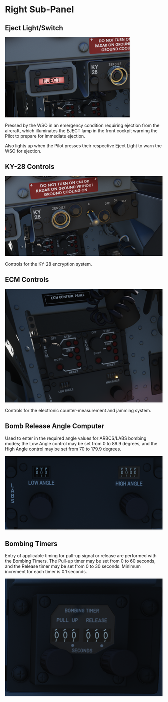 # Right Sub-Panel

## Eject Light/Switch

![wso_eject_light](../../img/wso_eject_light.png)

Pressed by the WSO in an emergency condition requiring ejection from the
aircraft, which illuminates the EJECT lamp in the front cockpit warning the
Pilot to prepare for immediate ejection.

Also lights up when the Pilot presses their respective Eject Light to warn the
WSO for ejection.

## KY-28 Controls

![wso_ky_28](../../img/wso_ky_28.png)

Controls for the KY-28 encryption system.

## ECM Controls

![ecm](../../img/ecm.png)

Controls for the electronic counter-measurement and jamming system.

## Bomb Release Angle Computer

Used to enter in the required angle values for ARBCS/LABS bombing modes; the Low
Angle control may be set from 0 to 89.9 degrees, and the High Angle control may
be set from 70 to 179.9 degrees.

![wso_labs_angle](../../img/wso_bomb_release_angle.png)

## Bombing Timers

Entry of applicable timing for pull-up signal or release are performed with the
Bombing Timers. The Pull-up timer may be set from 0 to 60 seconds, and the
Release timer may be set from 0 to 30 seconds. Minimum increment for each timer
is 0.1 seconds.

![wso_release_timers](../../img/wso_bombing_timers.png)
